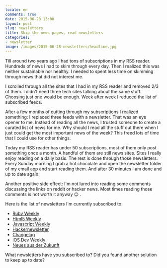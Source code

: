 ```yaml
---
locale: en
comments: true
date: 2015-06-28 13:00
layout: post
slug: newsletters
title: Skip the news pages, read newsletters
categories:
- newsletter
image: /images/2015-06-28-newsletters/headline.jpg
---
```

Till around two years ago I had tons of subscriptions in my RSS
reader. Hundreds of news I had to skim through every day. Then
I realized this was neither sustainable nor healthy. I needed to
spent less time on skimming through news that did not interest me.

I scrolled through all the sites that I had in my RSS reader and removed
2/3 of them. I didn't need three tech sites talking about the same
stuff. Choosing just one would be enough. Week after week I reduced the
list of subscribed feeds.

After a few months of cutting through my subscriptions I realized something:
I replaced three feeds with a newsletter. That was an eye opener to me. Instead
of reading all the news, I trusted someone to create a curated list of news for
me. Why should I read all the stuff out there when I just could get the most
important news of the week? This freed lots of time that I could use for
other things.

Today my RSS reader has under 50 subscriptions, most of them only post something once a month. A handful of them are still news sites. Sites I really enjoy reading on a daily basis. The rest is done through those newsletters. Every Sunday morning I grab a hot chocolate and open the newsletter folder of my email app and start reading them. And after 30 minutes I am done and up to date again.

Another positive side effect: I'm not lured into reading some comments
discussing the links on reddit or hacker news. Most times reading those comments
is not worth it anyway :wink: .

Here is the list of newsletters I'm currently subscribed to:

* [Ruby Weekly](http://rubyweekly.com/)
* [Html5 Weekly](http://html5weekly.com/)
* [Javascript Weekly](http://javascriptweekly.com/)
* [Hackernewsletter](http://www.hackernewsletter.com/)
* [Changelog](https://changelog.com/weekly/)
* [iOS Dev Weekly](https://iosdevweekly.com/)
* [Neues aus der Zukunft](https://neues-aus-der-zukunft.de)

What newsletters have you subscribed to? Did you found another solution to keep up to date?

